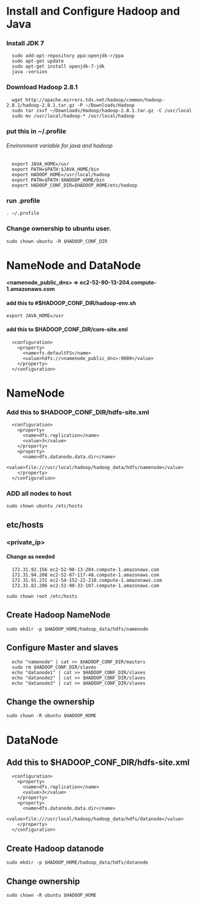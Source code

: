 # Install and Configure Hadoop and Java

### Install JDK 7
```
  sudo add-apt-repository ppa:openjdk-r/ppa 
  sudo apt-get update
  sudo apt-get install openjdk-7-jdk
  java -version
```

### Download Hadoop 2.8.1
```
  wget http://apache.mirrors.tds.net/hadoop/common/hadoop-2.8.1/hadoop-2.8.1.tar.gz -P ~/Downloads/Hadoop
  sudo tar zxvf ~/Downloads/Hadoop/hadoop-2.8.1.tar.gz -C /usr/local
  sudo mv /usr/local/hadoop-* /usr/local/hadoop
```

### put this in ~/.profile
  ###### Environment variable for java and hadoop
```
  export JAVA_HOME=/usr
  export PATH=$PATH:$JAVA_HOME/bin
  export HADOOP_HOME=/usr/local/hadoop
  export PATH=$PATH:$HADOOP_HOME/bin
  export HADOOP_CONF_DIR=$HADOOP_HOME/etc/hadoop
```
### run .profile
``. ~/.profile ``

### Change ownership to ubuntu user. 
``sudo chown ubuntu -R $HADOOP_CONF_DIR``

# NameNode and DataNode

#### <namenode_public_dns> => ec2-52-90-13-204.compute-1.amazonaws.com
#### add this to #$HADOOP_CONF_DIR/hadoop-env.sh
``export JAVA_HOME=/usr``

#### add this to $HADOOP_CONF_DIR/core-site.xml
```
  <configuration>
    <property>
      <name>fs.defaultFS</name>
      <value>hdfs://<namenode_public_dns>:9000</value>
    </property>
  </configuration>
```

# NameNode

### Add this to $HADOOP_CONF_DIR/hdfs-site.xml
```
  <configuration>
    <property>
      <name>dfs.replication</name>
      <value>3</value>
    </property>
    <property>
      <name>dfs.datanode.data.dir</name>
      <value>file:///usr/local/hadoop/hadoop_data/hdfs/namenode</value>
    </property>
  </configuration>
```
### ADD all nodes to host
  ``sudo chown ubuntu /etc/hosts``

## etc/hosts 
### <private_ip> <dns>
#### Change as needed
```
  172.31.92.156 ec2-52-90-13-204.compute-1.amazonaws.com
  172.31.94.208 ec2-52-87-117-48.compute-1.amazonaws.com
  172.31.91.231 ec2-54-152-22-210.compute-1.amazonaws.com
  172.31.82.206 ec2-52-90-33-107.compute-1.amazonaws.com
```
  ``sudo chown root /etc/hosts``
 
## Create Hadoop NameNode
  ``sudo mkdir -p $HADOOP_HOME/hadoop_data/hdfs/namenode``

## Configure Master and slaves
```
  echo "namenode" | cat >> $HADOOP_CONF_DIR/masters
  sudo rm $HADOOP_CONF_DIR/slaves
  echo "datanode1" | cat >> $HADOOP_CONF_DIR/slaves
  echo "datanode2" | cat >> $HADOOP_CONF_DIR/slaves
  echo "datanode3" | cat >> $HADOOP_CONF_DIR/slaves
```
## Change the ownership
  ``sudo chown -R ubuntu $HADOOP_HOME``

# DataNode

## Add this to $HADOOP_CONF_DIR/hdfs-site.xml
```
  <configuration>
    <property>
      <name>dfs.replication</name>
      <value>3</value>
    </property>
    <property>
      <name>dfs.datanode.data.dir</name>
      <value>file:///usr/local/hadoop/hadoop_data/hdfs/datanode</value>
    </property>
  </configuration>
```
## Create Hadoop datanode
  ``sudo mkdir -p $HADOOP_HOME/hadoop_data/hdfs/datanode``

## Change ownership
  ``sudo chown -R ubuntu $HADOOP_HOME``
